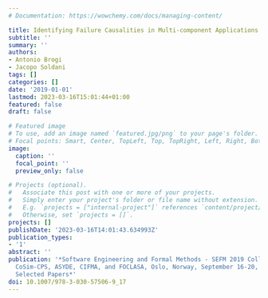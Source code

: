 ```yaml
---
# Documentation: https://wowchemy.com/docs/managing-content/

title: Identifying Failure Causalities in Multi-component Applications
subtitle: ''
summary: ''
authors:
- Antonio Brogi
- Jacopo Soldani
tags: []
categories: []
date: '2019-01-01'
lastmod: 2023-03-16T15:01:44+01:00
featured: false
draft: false

# Featured image
# To use, add an image named `featured.jpg/png` to your page's folder.
# Focal points: Smart, Center, TopLeft, Top, TopRight, Left, Right, BottomLeft, Bottom, BottomRight.
image:
  caption: ''
  focal_point: ''
  preview_only: false

# Projects (optional).
#   Associate this post with one or more of your projects.
#   Simply enter your project's folder or file name without extension.
#   E.g. `projects = ["internal-project"]` references `content/project/deep-learning/index.md`.
#   Otherwise, set `projects = []`.
projects: []
publishDate: '2023-03-16T14:01:43.634993Z'
publication_types:
- '1'
abstract: ''
publication: '*Software Engineering and Formal Methods - SEFM 2019 Collocated Workshops:
  CoSim-CPS, ASYDE, CIFMA, and FOCLASA, Oslo, Norway, September 16-20, 2019, Revised
  Selected Papers*'
doi: 10.1007/978-3-030-57506-9_17
---
```

